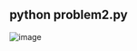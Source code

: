 ## python problem2.py
![image](https://user-images.githubusercontent.com/68915904/122650970-a412fd80-d157-11eb-975d-7e0823c080bf.png)



